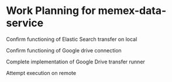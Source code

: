# Work Planning for memex-data-service

Confirm functioning of Elastic Search transfer on local

Confirm functioning of Google drive connection

Complete implementation of Google Drive transfer runner

Attempt execution on remote
